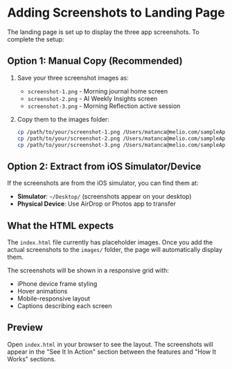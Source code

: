 # Adding Screenshots to Landing Page

The landing page is set up to display the three app screenshots. To complete the setup:

## Option 1: Manual Copy (Recommended)

1. Save your three screenshot images as:
   - `screenshot-1.png` - Morning journal home screen
   - `screenshot-2.png` - AI Weekly Insights screen
   - `screenshot-3.png` - Morning Reflection active session

2. Copy them to the images folder:
   ```bash
   cp /path/to/your/screenshot-1.png /Users/matanca@melio.com/sampleApplications/rise-reflect-landing/images/
   cp /path/to/your/screenshot-2.png /Users/matanca@melio.com/sampleApplications/rise-reflect-landing/images/
   cp /path/to/your/screenshot-3.png /Users/matanca@melio.com/sampleApplications/rise-reflect-landing/images/
   ```

## Option 2: Extract from iOS Simulator/Device

If the screenshots are from the iOS simulator, you can find them at:
- **Simulator**: `~/Desktop/` (screenshots appear on your desktop)
- **Physical Device**: Use AirDrop or Photos app to transfer

## What the HTML expects

The `index.html` file currently has placeholder images. Once you add the actual screenshots to the `images/` folder, the page will automatically display them.

The screenshots will be shown in a responsive grid with:
- iPhone device frame styling
- Hover animations
- Mobile-responsive layout
- Captions describing each screen

## Preview

Open `index.html` in your browser to see the layout. The screenshots will appear in the "See It In Action" section between the features and "How It Works" sections.
